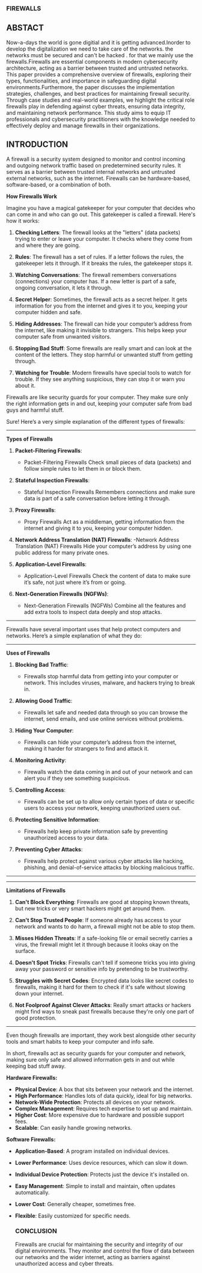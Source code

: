 ### FIREWALLS

## ABSTACT
  Now-a-days the world is gone digitial and it is getting advanced.Inorder to develop the digitalization we need to take care of the networks. the networks must be secured and can't be hacked . for that we mainly use the firewalls.Firewalls are essential components in modern cybersecurity architecture, acting as a barrier between trusted and untrusted networks. This paper provides a comprehensive overview of firewalls, exploring their types, functionalities, and importance in safeguarding digital environments.Furthermore, the paper discusses the implementation strategies, challenges, and best practices for maintaining firewall security. Through case studies and real-world examples, we highlight the critical role firewalls play in defending against cyber threats, ensuring data integrity, and maintaining network performance. This study aims to equip IT professionals and cybersecurity practitioners with the knowledge needed to effectively deploy and manage firewalls in their organizations.

## INTRODUCTION

A firewall is a security system designed to monitor and control incoming and outgoing network traffic based on predetermined security rules. It serves as a barrier between trusted internal networks and untrusted external networks, such as the internet. Firewalls can be hardware-based, software-based, or a combination of both.


**How Firewalls Work**

Imagine you have a magical gatekeeper for your computer that decides who can come in and who can go out. This gatekeeper is called a firewall. Here's how it works:

1. **Checking Letters**: The firewall looks at the "letters" (data packets) trying to enter or leave your computer. It checks where they come from and where they are going.

2. **Rules**: The firewall has a set of rules. If a letter follows the rules, the gatekeeper lets it through. If it breaks the rules, the gatekeeper stops it.

3. **Watching Conversations**: The firewall remembers conversations (connections) your computer has. If a new letter is part of a safe, ongoing conversation, it lets it through.

4. **Secret Helper**: Sometimes, the firewall acts as a secret helper. It gets information for you from the internet and gives it to you, keeping your computer hidden and safe.

5. **Hiding Addresses**: The firewall can hide your computer’s address from the internet, like making it invisible to strangers. This helps keep your computer safe from unwanted visitors.

6. **Stopping Bad Stuff**: Some firewalls are really smart and can look at the content of the letters. They stop harmful or unwanted stuff from getting through.

7. **Watching for Trouble**: Modern firewalls have special tools to watch for trouble. If they see anything suspicious, they can stop it or warn you about it.

Firewalls are like security guards for your computer. They make sure only the right information gets in and out, keeping your computer safe from bad guys and harmful stuff.

Sure! Here’s a very simple explanation of the different types of firewalls:

---

**Types of Firewalls**

1. **Packet-Filtering Firewalls**:
   - Packet-Filtering Firewalls Check small pieces of data (packets) and follow simple rules to let them in or block them.

2. **Stateful Inspection Firewalls**:
   -  Stateful Inspection Firewalls  Remembers connections and make sure data is part of a safe conversation before letting it through.

3. **Proxy Firewalls**:
   -  Proxy Firewalls Act as a middleman, getting information from the internet and giving it to you, keeping your computer hidden.

4. **Network Address Translation (NAT) Firewalls**:
   -Network Address Translation (NAT) Firewalls  Hide your computer’s address by using one public address for many private ones.

5. **Application-Level Firewalls**:
   - Application-Level Firewalls  Check the content of data to make sure it’s safe, not just where it’s from or going.

6. **Next-Generation Firewalls (NGFWs)**:
   -  Next-Generation Firewalls (NGFWs) Combine all the features and add extra tools to inspect data deeply and stop attacks.

---

Firewalls have several important uses that help protect computers and networks. Here’s a simple explanation of what they do:

---

**Uses of Firewalls**

1. **Blocking Bad Traffic**:
   - Firewalls stop harmful data from getting into your computer or network. This includes viruses, malware, and hackers trying to break in.

2. **Allowing Good Traffic**:
   - Firewalls let safe and needed data through so you can browse the internet, send emails, and use online services without problems.

3. **Hiding Your Computer**:
   - Firewalls can hide your computer’s address from the internet, making it harder for strangers to find and attack it.

4. **Monitoring Activity**:
   - Firewalls watch the data coming in and out of your network and can alert you if they see something suspicious.

5. **Controlling Access**:
   - Firewalls can be set up to allow only certain types of data or specific users to access your network, keeping unauthorized users out.

6. **Protecting Sensitive Information**:
   - Firewalls help keep private information safe by preventing unauthorized access to your data.

7. **Preventing Cyber Attacks**:
   - Firewalls help protect against various cyber attacks like hacking, phishing, and denial-of-service attacks by blocking malicious traffic.

---

---

**Limitations of Firewalls**

1. **Can't Block Everything**: Firewalls are good at stopping known threats, but new tricks or very smart hackers might get around them.

2. **Can't Stop Trusted People**: If someone already has access to your network and wants to do harm, a firewall might not be able to stop them.

3. **Misses Hidden Threats**: If a safe-looking file or email secretly carries a virus, the firewall might let it through because it looks okay on the surface.

4. **Doesn't Spot Tricks**: Firewalls can't tell if someone tricks you into giving away your password or sensitive info by pretending to be trustworthy.

5. **Struggles with Secret Codes**: Encrypted data looks like secret codes to firewalls, making it hard for them to check if it's safe without slowing down your internet.

6. **Not Foolproof Against Clever Attacks**: Really smart attacks or hackers might find ways to sneak past firewalls because they're only one part of good protection.

---

Even though firewalls are important, they work best alongside other security tools and smart habits to keep your computer and info safe.

In short, firewalls act as security guards for your computer and network, making sure only safe and allowed information gets in and out while keeping bad stuff away.

**Hardware Firewalls:**
- **Physical Device**: A box that sits between your network and the internet.
- **High Performance**: Handles lots of data quickly, ideal for big networks.
- **Network-Wide Protection**: Protects all devices on your network.
- **Complex Management**: Requires tech expertise to set up and maintain.
- **Higher Cost**: More expensive due to hardware and possible support fees.
- **Scalable**: Can easily handle growing networks.

**Software Firewalls:**
- **Application-Based**: A program installed on individual devices.
- **Lower Performance**: Uses device resources, which can slow it down.
- **Individual Device Protection**: Protects just the device it's installed on.
- **Easy Management**: Simple to install and maintain, often updates automatically.
- **Lower Cost**: Generally cheaper, sometimes free.
- **Flexible**: Easily customized for specific needs.

  ### CONCLUSION

  Firewalls are crucial for maintaining the security and integrity of our digital environments. They monitor and control the flow of data between our networks and the wider internet, acting as barriers against unauthorized access and cyber threats.

